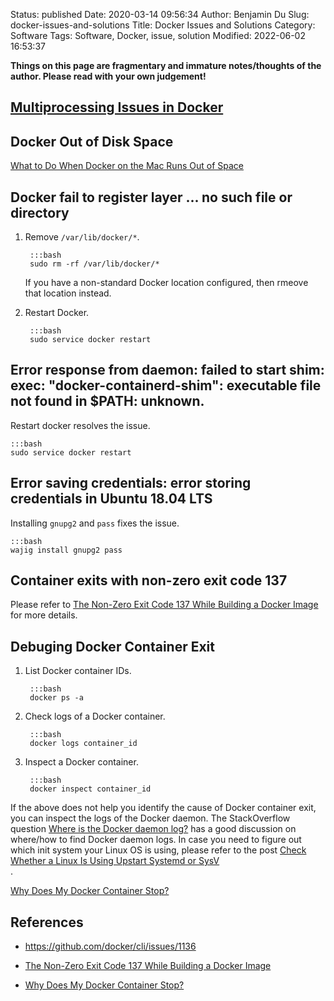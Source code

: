 Status: published
Date: 2020-03-14 09:56:34
Author: Benjamin Du
Slug: docker-issues-and-solutions
Title: Docker Issues and Solutions
Category: Software
Tags: Software, Docker, issue, solution
Modified: 2022-06-02 16:53:37

**Things on this page are fragmentary and immature notes/thoughts of the author. Please read with your own judgement!**

## [Multiprocessing Issues in Docker](http://www.legendu.net/misc/blog/multiprocessing-issues-in-docker/)

## Docker Out of Disk Space

[What to Do When Docker on the Mac Runs Out of Space](https://rmoff.net/post/what-to-do-when-docker-runs-out-of-space/)

## Docker fail to register layer  ... no such file or directory

1. Remove `/var/lib/docker/*`.

        :::bash
        sudo rm -rf /var/lib/docker/*

    If you have a non-standard Docker location configured,
    then rmeove that location instead.

2. Restart Docker.

        :::bash
        sudo service docker restart

## Error response from daemon: failed to start shim: exec: "docker-containerd-shim": executable file not found in $PATH: unknown.

Restart docker resolves the issue.

    :::bash
    sudo service docker restart

## Error saving credentials: error storing credentials in Ubuntu 18.04 LTS

Installing `gnupg2` and `pass` fixes the issue.

    :::bash
    wajig install gnupg2 pass

## Container exits with non-zero exit code 137

Please refer to
[The Non-Zero Exit Code 137 While Building a Docker Image](http://www.legendu.net/misc/blog/the-non-zero-exit-code-137-while-building-a-docker-image/)
for more details.

## Debuging Docker Container Exit

1. List Docker container IDs. 

        :::bash
        docker ps -a

2. Check logs of a Docker container.

        :::bash
        docker logs container_id

3. Inspect a Docker container.

        :::bash
        docker inspect container_id

If the above does not help you identify the cause of Docker container exit,
you can inspect the logs of the Docker daemon.
The StackOverflow question
[Where is the Docker daemon log?](https://stackoverflow.com/questions/30969435/where-is-the-docker-daemon-log)
has a good discussion on where/how to find Docker daemon logs.
In case you need to figure out which init system your Linux OS is using,
please refer to the post
[Check Whether a Linux Is Using Upstart Systemd or SysV](http://www.legendu.net/misc/blog/check-whether-a-linux-is-using-upstart-systemd-or-sysv)            
.

[Why Does My Docker Container Stop?](https://www.tutorialworks.com/why-containers-stop/)

## References

- https://github.com/docker/cli/issues/1136

- [The Non-Zero Exit Code 137 While Building a Docker Image](http://www.legendu.net/misc/blog/the-non-zero-exit-code-137-while-building-a-docker-image/)

- [Why Does My Docker Container Stop?](https://www.tutorialworks.com/why-containers-stop/)